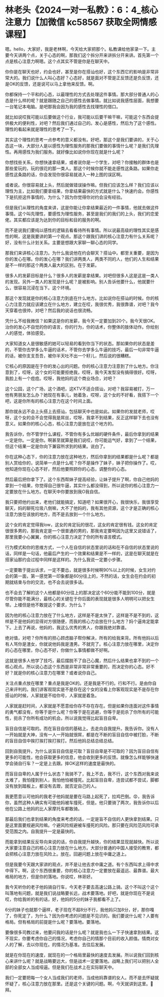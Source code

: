 # 林老头《2024一对一私教》：6：4_核心注意力【加微信 kc58567 获取全网情感课程】

嗯。hello，大家好，我是老林啊，今天给大家把那个。私教课给他家录一下。主要今天讲两个点，关于心态的啊，那我们这个拆分开来讲拆分开来讲。首先第一个点是核心注意力啊嗯。这个点其实不管是你是在聊天中。

你你是在聊天也好，约会也好，甚至是你在搭讪也好，这个东西它的影响是非常非常大的。我们说什么人叫心态好？心态好，就是面对不管是正反馈还是负反馈，还是OK的反馈，还是说可以马上拿他来反馈。啊。

你都保持一个平和的心态，以最理性的方式去处理这件事情。那大部分普通人的心态是什么样的呢？就是跟随之自己的感性去做事情。就比如说我感性层面，我想要一台笔记本电脑。是吧那我会因为我的感性去找理性的借口。

就比如说哎我可能以后要做这个行业，我可能以后要干嘛干嘛，可能这个东西会提供极大的便利性，对吧？然后我们通过自己的。发心是感性，然后为了这个感性。理性的看起来就是理性的思考了一下。

其实这个理性的思考一点参考的意义都没有。好吧，那这个是我们要讲的，关于心态这一块，大部分人是以感性为理性服务的那我们要做的事情什么呢？是我们先理性。再用感性为我们服务。就好像比如说你你现在就是什么呢？

你想找些关系，你想快速拿结果，或者说你是一个学生，对吧？你接触的群体也是那些爱玩的，玩的很花的那一类人。那这个时候你就不能走感性这条路。如果你走感性这条路的话，你会发现你很容易就进入一种上图的误区啊。

或者说。你很容易就上头，然后就做错误操作嘛。但我们应该怎么样？我们应该以理性为主，比如我们要拿结果，你拿结果最快的方式就是什么？快速约会。你感性下是抗拒这件事情的，为什么？因为你觉得你对约会没有经验。

但是我们从理性的角度来讲，这是你能让你拿结果最近的一件事情，他就去做这件事情。这个叫先理性，要感性为理性服务，甚至是我们的我们的上头，我们的恋爱佬。其实都应该是为达到你的目标和目的服务的啊。

而不是说我们要纯以感性的逻辑去看看待所有事情。所以说最高级的理性其实是感性的啊，这是我要讲的第一个观点。那这个跟我们讲的核心注意力有什么关系呢？好，没有什么计划关系。主要是想跟大家聊一聊心态的同学。

那我们来讲核心注意力。为什么我说他在约会聊天？搭讪中。都至关重要，是因为你的发心在哪。你的发心在哪？我们讲两类人，两类不同的人，他们的人生和结果是不一样的那这个两类人最大的区别。在于发薪。

很多人的发薪目标是什么？很多人的发薪是拿结果。对吧但很多人这是这是一类人的发现。另外一类人的发现是什么呢？是被影响。别人告诉他要什么，他就要什么，很容易沉浸在当下。这个环境。

那这个发现就是你的核心注意力到底在什么地方。比如说你在搭讪的时候。你的核心力注意力就应该建立在什么地方，建立在哎，我很优秀，我很靠谱，对吧？我今天穿着也很帅，对吧？然后我的说话也很流畅。

凭什么不给我微信？如果这是你的发薪，我今天一定要加到20个。我今天很OK。治你的发心不自觉的你的语言，你的行为，你的话术，你整体的肢体动作。你给别人的感觉，体验感受。

大家知道女人是很敏感的她可以轻易的看到你当下的状态。那如果你的状态是差的，不管你去学多么牛逼的话术，不管你去学多么牛逼的技巧，最后一句非常牛逼的话，被你支支吾吾，被你半天吐不出一个籽儿，然后说的很糟糕。

它核心的原因是在于你的发心出的问题。你的核心注意力注意到了什么地方。你注意到了，哎呀，这个女的可能要拒绝我，哎呀，我今天发型没有搞得很好。哎呀，我脸上有一个痘痘。哎呀，我他妈的这个商业场合，对吧？

这个公园，这个广场，这个酒吧，这KTV不适合搭讪，对吧？我容易被打，万一他有男朋友怎么办？她现在有事儿，她着急，哎呀，这个女的不好看，我搭下一个吧，这是你所有的核心注意力在这个时间上面。

那你就永远不会上头搭上去搭讪，包括聊天中也是如此。如果你的发就老师，哎呀，这个女的会不会觉得我是屌丝，哎呀，我拿不到结果，反正这样聊下去也没有意义。如果你的核心心态，核心注意力是放在这个地方的。

我告诉你，你不管学什么课程，不管你有多么优越的硬件条件，最后你拿到的结果一定是你。一定是你。啊甚至就算是我们说哎，你可能运气好，拿到了一个结果，但这个结果一定是你向下兼容所求到的结果。说白了。

你在这种心态下，你的注意力放在这种地方，然后你拿到的结果都是什么呢？都是别人赏给你的，说简单一点是什么呢？你不是操作了妹子，妹子把你操作了。哎，他知道你现在心态不好，然后他要照顾你的心态，调整你的心态。

然后最后把你拿下了。这个东西帮妹子提高经验，让妹子提升了啊，你自己他妈的拿到一个结果，你觉得自己很牛逼，其实什么都没得到，所以说你的核心注意力一定要放在什么地方。在聊天中你要放到我O我自信。

我只要把他约出来，老他们就能搞定，知道吧？如果很开心，我很快乐，我很享受聊天，妈的聊死垃圾八倒嘛，大不了他妈的，我有其他资源，这个才是正确的核心注意力放在该放的地方，而不是去放到一个什么地方。

这个女的肯定觉得我low，这女的肯定玩的很花，这女的肯定很有钱。这女的肯定很很多男的，那我肯定是一个很普通的男的，那我肯定要啊因为这里又说错话了，那里我要小心翼翼，你的核心注意力决定了你的所有语言模式。

行为模式和你的思维方式，一个人在自信的状态里说的话和在不自信的状态里说的话，同样是一句话，他最后产生的一个效果和结果是不一样的，这是在聊天就是在搭家讪那约会过程中同样是这样的。为什么我说一定要小步骤。

一定要敢于提出诉求，一定不要怂，就是很多时候啊90%以上的时候，女生对约会的第一面，第一感觉第一印象都是60分往上的，不然的话，女生会在约会的初期就结束与你的交流，也不会去说很多话。

也不会去了解的这个人他都是60分往上的那决定这个60分能不能到100分，就是尽管你能不能满分，最核心的关键在于你后面的表现就是很多人明明可以把女生带。上楼但是他不敢提这个要求，为什么？

因为他的核心注意力放在了什么地方，这样是不是太快了，这样是不是不到的，这样是不是他妈的显得对方很随便，而我的核心力会放在什么地方？妈个逼肯定能拿下。上去了再说，他妈的，我这么优秀的男人，你跟我绝对靠谱。

绝对值，对吧？你所有的担心顾虑脑子帮你解决，所有的给我来背。所有他妈以后有人骂你是渣女，你就说他妈我是渣男。不就完了。核心注意力放在哪里，决定你的心态在哪里，你心态不好，你做什么事情都做不好啊。

这就是很多人他学了技巧，最后摆脱不了自己心魔，然后什么结果也拿不到的一个核心观点。所以说心态这个东西是非常非常非常重要的，而决定你的心态。好不好？就是你的核心注意力在哪里？或者说你自己。

关注点重点放在哪里？重点是我是OK的。还是我是不行的。行和不行。是由你自己来评判的。我们讲客观现实是不是存在这个女的没看上你客观现实是不是存在你搭讪的时候，人家就是不给你号，人家就是着急。

人家就是赶时间，人家就是不愿意给你存不存在存在。但是如果你连面对这件事情的勇气都没有，你等于是什么呢？你等于是在逃避，你等于是扼杀了你所有的可能性，扼杀了你所有成功的机会。所以说我觉得比起盲目自卑。

盲目自信是可取的。而在盲目自信的基础上。去走向自我提升。我告诉你。没有人一开始就是大神，没有一人一开始就很屌，都是在不断的盲目自信中被打脸，不断的盲目自信中挨打挨打挨打挨打。然后他妈总结总结总结。

回到自我提升。为什么说盲目自信是可取？盲目自卑是不可取的？因为盲目自信有更多的可能性，他会获取更多的信息，他会收到更多的反馈。就像怎么样能够快速学会骑自行车？一定是上去跟。摔OK这样的速度是最快的。

而盲目自卑的人属于什么状态？我骑不了，我上不去，我不行，这个东西对我来说太难了，我怕撞到别人，我怕他怕被撞死。比起盲目自卑，连尝试都不尝试，脚都没有放到踏板上，都没有去蹬，就否定自己的人。

我更愿意认可他妈的我老子他妈就是要在马路上起死了，拉鸡巴倒。😡，我告诉你，虽然这种人确实有可能他妈被车撞死，但是。他只要骑了两次，我告诉你以后他在公路上他妈的比人家摩托车都敢骑。

那最后我们也拿到结果的角度来考虑的话，一定是盲不自信的人更快拿到结果。只是这里面要规避风险嘛。个避风险规避被车撞死的风险。那只要在风险范风险可承受范围之内。自我提升一定是最快的。

而能拿到结果反反导向来说的话，你自我提升越快，你的结果显现就越快。所以说大家要注意自己的核心注意力放在什么地方。大部分普通的中国人接受的教育，都会把核心注意力放在风险上。放在。回避问题上放在中庸之道上。

但是我要今天跟大家讲的观点，并不是让他去求中庸之道。有个东西叫求上得中求中得下。啊，这个东西很重要，你的核心注意力一定要放在最遥远、最靠谱。最大格局的地方，但是你的落地。你说哎，林哥好。

我今天听你的老子他妈骑自行车，今天老子要去高速公路上骑。这个不叫这个这个叫落地有问题，就是我们说战略要长远，战术要落地。好吧，就是你现在不是说哎，你给我听的有的话，好，他妈的5分的妹子我都看不上了。

6分的妹子也就那个逼样，老子现在不超8分不行，我他妈只加8分，好，那你嘎了，你死定了，为什么？因为你考虑的问题是不见识的。我们要说什么呢？人要有格局。但有格局的前提是什么呢？要落地。要落地。

要像很多司教过来，他要问我的话是什么呢？就是我也么一下子快速拿到结果。这不现实，你要考虑你自己的情况，考虑你自己的情那个目前的收入颜值。情商对女人的了解，去以你现在。的情况为基准。去往后发展。

就是在你现在的速度，就现在的一个格局里最快的速度去发展。所以说我们回到核心来讲什么呢？就是战略要远大，但是战术一定要落地。战略上我们可以把别人全部的全部女人当成哑逼。但是我们在战术上在实际聊天中。

我们一定要把每一个女人当成我们的老师，当成他妈靠谱的女人。而不是去怀疑就怀疑了，核心注意力放在那里。还是这个关键的问题。啊，今天就讲到这里。🤧拜。

